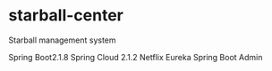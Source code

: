# starball-center
Starball management system

Spring Boot2.1.8
Spring Cloud 2.1.2
Netflix Eureka
Spring Boot Admin
